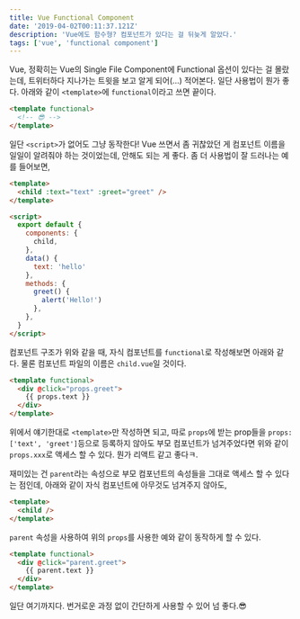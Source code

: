 ```yaml
---
title: Vue Functional Component
date: '2019-04-02T00:11:37.121Z'
description: 'Vue에도 함수형? 컴포넌트가 있다는 걸 뒤늦게 알았다.'
tags: ['vue', 'functional component']
---
```


Vue, 정확히는 Vue의 Single File Component에 Functional 옵션이 있다는 걸 몰랐는데, 트위터하다 지나가는 트윗을 보고 알게 되어(...) 적어본다.
일단 사용법이 뭔가 좋다. 아래와 같이 `<template>`에 `functional`이라고 쓰면 끝이다.

```html
<template functional>
  <!-- 😎 -->
</template>
```

일단 `<script>`가 없어도 그냥 동작한다! Vue 쓰면서 좀 귀찮았던 게 컴포넌트 이름을 일일이 알려줘야 하는 것이었는데, 안해도 되는 게 좋다. 좀 더 사용법이 잘 드러나는 예를 들어보면,

```html
<template>
  <child :text="text" :greet="greet" />
</template>

<script>
  export default {
    components: {
      child,
    },
    data() {
      text: 'hello'
    },
    methods: {
      greet() {
        alert('Hello!')
      },
    },
  }
</script>
```

컴포넌트 구조가 위와 같을 때, 자식 컴포넌트를 `functional`로 작성해보면 아래와 같다. 물론 컴포넌트 파일의 이름은 `child.vue`일 것이다.

```html
<template functional>
  <div @click="props.greet">
    {{ props.text }}
  </div>
</template>
```

위에서 얘기한대로 `<template>`만 작성하면 되고, 따로 `props`에 받는 prop들을 `props: ['text', 'greet']`등으로 등록하지 않아도 부모 컴포넌트가 넘겨주었다면 위와 같이 `props.xxx`로 액세스 할 수 있다. 뭔가 리액트 같고 좋다ㅋ.

재미있는 건 `parent`라는 속성으로 부모 컴포넌트의 속성들을 그대로 액세스 할 수 있다는 점인데, 아래와 같이 자식 컴포넌트에 아무것도 넘겨주지 않아도,

```html
<template>
  <child />
</template>
```

`parent` 속성을 사용하여 위의 `props`를 사용한 예와 같이 동작하게 할 수 있다.

```html
<template functional>
  <div @click="parent.greet">
    {{ parent.text }}
  </div>
</template>
```

일단 여기까지다. 번거로운 과정 없이 간단하게 사용할 수 있어 넘 좋다.😎
